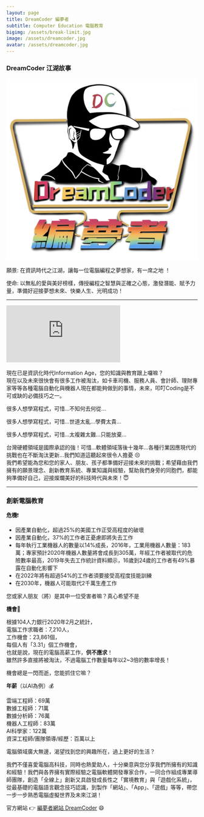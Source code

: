 ```yaml
---
layout: page
title: DreamCoder 編夢者
subtitle: Computer Education 電腦教育
bigimg: /assets/break-limit.jpg
image: /assets/dreamcoder.jpg
avatar: /assets/dreamcoder.jpg
---
```


### DreamCoder 江湖故事

![Dreamcoder logo](/assets/dreamcoder.jpg)

願景: 在資訊時代之江湖，讓每一位電腦編程之夢想家，有一席之地 ！

使命: 以無私的愛與美好榜樣，傳授編程之智慧與正確之心態，激發潛能、賦予力量，準備好迎接夢想未來、快樂人生、光明成功！

---

<div class="embed-video">
<iframe src="https://www.youtube.com/embed/KlvUD-YwKOc" frameborder="0" allow="accelerometer; autoplay; encrypted-media; gyroscope; picture-in-picture" allowfullscreen></iframe>
</div>

現在已是資訊化時代Information Age，您的知識與教育跟上囉嘛？  
現在以及未來很快會有很多工作被淘汰，如卡車司機、服務人員、會計師、理財專家等等各種電腦自動化與機器人現在都能夠做到的事情，未來，叩叮Coding是不可或缺的必備技巧之一。

很多人想學寫程式，可惜…不知何去何從...

很多人想學寫程式，可惜…世道太亂…學費太貴...

很多人想學寫程式，可惜…太複雜太難…只能放棄...

台灣硬體領域是國際承認的強！可惜...軟體領域落後十幾年...各種行業因應現代的挑戰也在不斷淘汰更新...我們知道這聽起來很令人擔憂 :persevere:  
我們希望能為您和您的家人、朋友、孩子都準備好迎接未來的挑戰；希望藉由我們擁有的願景理念、創新教育系統、專業知識與經驗，幫助我們身旁的同胞們，都能夠準備好自己，迎接燦爛美好的科技時代與未來！:innocent:

---

### 創新電腦教育

<b>危機</b>:heavy_exclamation_mark:

* 因產業自動化，超過25%的美國工作正受高程度的破壞
* 因產業自動化，37%的工作者正憂慮即將失去工作
* 每年執行工業機器人的數量以14%成長，2016年，工業用機器人數量：183萬；專家預計2020年機器人數量將會成長到305萬，年經工作者被取代的危險數率最高，2019年失去工作統計資料顯示，16歲到24歲的工作者有49%暴露在自動化影響下
* 在2022年將有超過54%的工作者須要接受高程度技能訓練
* 在2030年，機器人可能取代2千萬生產工作

您或家人朋友（將）是其中一位受害者嘛？真心希望不是

<b>機會</b>:gift_heart:

根據104人力銀行2020年2月之統計，  
電腦工作求職者：7,210人，  
工作機會：23,861個，  
每個人有「3.31」個工作機會，  
也就是說，現在的電腦高薪工作，<b>供不應求</b>！  
雖然許多直接將被淘汰，不過電腦工作數量每年以2~3倍的數率增長！

機會總是一閃而逝，您能抓住它嘛？

<b>年薪</b>（以AI為例）:moneybag:

雲端工程師：69萬  
數據工程師：71萬  
數據分析師：76萬  
機器人工程師：83萬  
AI科學家：122萬  
資深工程師/團隊領導/經歷：百萬以上

電腦領域廣大無邊，渴望找到您的興趣所在，過上更好的生活？

我們不僅喜愛電腦高科技，同時也熱愛助人，十分樂意與您分享我們所擁有的知識和經驗！我們與各界擁有實際經驗之電腦軟體開發專家合作，一同合作組成專業導師團隊，創造「全線上」創新又具啟發成長性之「實境教育」與「遊戲化系統」，從最基礎的電腦語言觀念技巧認識，到製作「網站」、「App」、「遊戲」等等，帶您一步一步熟悉電腦虛擬世界及未來江湖！

官方網站 :point_right: [編夢者網站 DreamCoder] :smile:


[編夢者網站 DreamCoder]: https://tomyhhc.com

